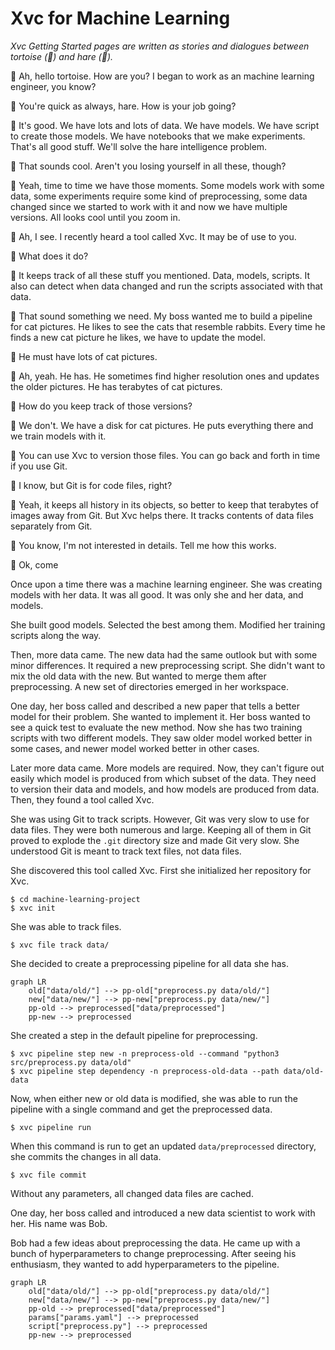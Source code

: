 # Xvc for Machine Learning

_Xvc Getting Started pages are written as stories and dialogues between tortoise (🐢) and hare (🐇)._

🐇  Ah, hello tortoise. How are you? I began to work as an machine learning engineer, you know?

🐢 You're quick as always, hare. How is your job going?

🐇 It's good. We have lots and lots of data. We have models. We have script to create those models. We have notebooks that we make experiments. That's all good stuff. We'll solve the hare intelligence problem.

🐢 That sounds cool. Aren't you losing yourself in all these, though?

🐇 Yeah, time to time we have those moments. Some models work with some data, some experiments require some kind of preprocessing, some data changed since we started to work with it and now we have multiple versions. All looks cool until you zoom in.

🐢 Ah, I see. I recently heard a tool called Xvc. It may be of use to you.

🐇 What does it do?

🐢 It keeps track of all these stuff you mentioned. Data, models, scripts. It also can detect when data changed and run the scripts associated with that data.

🐇 That sound something we need. My boss wanted me to build a pipeline for cat pictures. He likes to see the cats that resemble rabbits. Every time he finds a new cat picture he likes, we have to update the model. 

🐢 He must have lots of cat pictures. 

🐇 Ah, yeah. He has. He sometimes find higher resolution ones and updates the older pictures. He has terabytes of cat pictures. 

🐢 How do you keep track of those versions?

🐇 We don't. We have a disk for cat pictures. He puts everything there and we train models with it. 

🐢 You can use Xvc to version those files. You can go back and forth in time if you use Git. 

🐇 I know, but Git is for code files, right?

🐢 Yeah, it keeps all history in its objects, so better to keep that terabytes of images away from Git. But Xvc helps there. It tracks contents of data files separately from Git. 

🐇 You know, I'm not interested in details. Tell me how this works.

🐢 Ok, come 

Once upon a time there was a machine learning engineer.
She was creating models with her data.
It was all good.
It was only she and her data, and models.

She built good models.
Selected the best among them.
Modified her training scripts along the way.

Then, more data came.
The new data had the same outlook but with some minor differences.
It required a new preprocessing script.
She didn't want to mix the old data with the new.
But wanted to merge them after preprocessing.
A new set of directories emerged in her workspace.

One day, her boss called and described a new paper that tells a better model for their problem.
She wanted to implement it.
Her boss wanted to see a quick test to evaluate the new method.
Now she has two training scripts with two different models.
They saw older model worked better in some cases, and newer model worked better in other cases.

Later more data came.
More models are required.
Now, they can't figure out easily which model is produced from which subset of the data.
They need to version their data and models, and how models are produced from data.
Then, they found a tool called Xvc.

She was using Git to track scripts.
However, Git was very slow to use for data files.
They were both numerous and large.
Keeping all of them in Git proved to explode the `.git` directory size and made Git very slow.
She understood Git is meant to track text files, not data files.

She discovered this tool called Xvc.
First she initialized her repository for Xvc.

```shell
$ cd machine-learning-project
$ xvc init
```

She was able to track files.

```shell
$ xvc file track data/
```

She decided to create a preprocessing pipeline for all data she has.

```mermaid
graph LR
    old["data/old/"] --> pp-old["preprocess.py data/old/"]
    new["data/new/"] --> pp-new["preprocess.py data/new/"]
    pp-old --> preprocessed["data/preprocessed"]
    pp-new --> preprocessed
```

She created a step in the default pipeline for preprocessing.

```shell
$ xvc pipeline step new -n preprocess-old --command "python3 src/preprocess.py data/old"
$ xvc pipeline step dependency -n preprocess-old-data --path data/old-data
```

Now, when either new or old data is modified, she was able to run the pipeline with a single command and get the preprocessed data.

```shell
$ xvc pipeline run
```

When this command is run to get an updated `data/preprocessed` directory, she commits the changes in all data.

```shell
$ xvc file commit
```

Without any parameters, all changed data files are cached.

One day, her boss called and introduced a new data scientist to work with her.
His name was Bob.

Bob had a few ideas about preprocessing the data.
He came up with a bunch of hyperparameters to change preprocessing.
After seeing his enthusiasm, they wanted to add hyperparameters to the pipeline.

```mermaid
graph LR
    old["data/old/"] --> pp-old["preprocess.py data/old/"]
    new["data/new/"] --> pp-new["preprocess.py data/new/"]
    pp-old --> preprocessed["data/preprocessed"]
    params["params.yaml"] --> preprocessed
    script["preprocess.py"] --> preprocessed
    pp-new --> preprocessed
```
